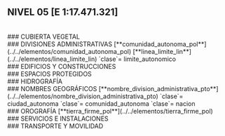 ## NIVEL 05 [E 1:17.471.321]

<br />
### CUBIERTA VEGETAL
<br />
### DIVISIONES ADMINISTRATIVAS
[**comunidad_autonoma_pol**](../../elementos/comunidad_autonoma_pol)  
[**linea_limite_lin**](../../elementos/linea_limite_lin)  
`clase`= limite_autonomico  
<br />
### EDIFICIOS Y CONSTRUCCIONES
<br />
### ESPACIOS PROTEGIDOS
<br />
### HIDROGRAFÍA
<br />
### NOMBRES GEOGRÁFICOS
[**nombre_division_administrativa_pto**](../../elementos/nombre_division_administrativa_pto)  
`clase`= ciudad_autonoma  
`clase`= comunidad_autonoma  
`clase`= nacion  
<br />
### OROGRAFÍA
[**tierra_firme_pol**](../../elementos/tierra_firme_pol)  
<br />
### SERVICIOS E INSTALACIONES
<br />
### TRANSPORTE Y MOVILIDAD
